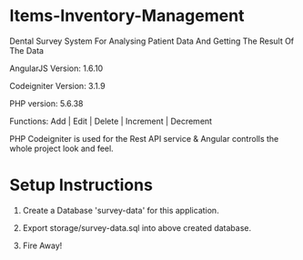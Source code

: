 # Items-Inventory-Management
Dental Survey System For Analysing Patient Data And Getting The Result Of The Data

AngularJS Version: 1.6.10

Codeigniter Version: 3.1.9

PHP version: 5.6.38

Functions: Add | Edit | Delete | Increment | Decrement

PHP Codeigniter is used for the Rest API service & Angular controlls the whole project look and feel.


# Setup Instructions

1. Create a Database 'survey-data' for this application.

2. Export storage/survey-data.sql into above created database.

3. Fire Away!